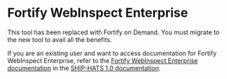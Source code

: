 # Fortify WebInspect Enterprise

<!--This tool has been replaced with [Fortify on Demand](fod/fod-overview). You must migrate to the new tool to avail all the benefits.  -->

This tool has been replaced with Fortify on Demand. You must migrate to the new tool to avail all the benefits.  

If you are an existing user and want to access documentation for Fortify WebInspect Enterprise, refer to the [Fortify WebInspect Enterprise documentation](https://docs.developer.tech.gov.sg/docs/ship-hats-documentation/#/webinspect-overview) in the [SHIP-HATS 1.0 documentation](https://docs.developer.tech.gov.sg/docs/ship-hats-documentation/#/).